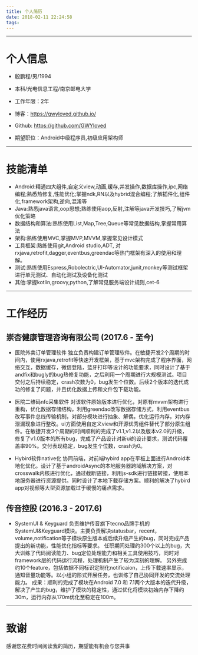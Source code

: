 ```yaml
---
title: 个人简历
date: 2018-02-11 22:24:58
tags:
---
```

---
# 个人信息

- 殷鹏程/男/1994
- 本科/光电信息工程/南京邮电大学
- 工作年限：2年
- 博客：https://gwyloved.github.io/
- Github: https://github.com/GWYloved

- 期望职位：Android中级程序员,初级应用架构师

---

# 技能清单

- Android:精通四大组件,自定义view,动画,缓存,并发操作,数据库操作,ipc,网络编程;熟悉热修复,性能优化;掌握ndk,RN以及hybrid混合编程;了解插件化,组件化,framework架构,逆向,混淆等
- Java:熟悉java语言,oop思想;熟练使用aop,反射,注解等java开发技巧,了解jvm优化策略
- 数据结构和算法:熟练使用List,Map,Tree,Queue等常见数据结构,掌握常用算法
- 架构:熟练使用MVC,掌握MVP,MVVM,掌握常见设计模式
- 工具框架:熟练使用git,Android studio,ADT, 对rxjava,retrofit,dagger,eventbus,greendao等热门框架有深入的使用和理解。
- 测试:熟练使用Espress,Robolectric,UI-Automator,junit,monkey等测试框架进行单元测试、自动化测试及设备化测试
- 其他:掌握kotlin,groovy,python,了解常见服务端设计规则,cet-6

--- 

# 工作经历

## 崇杏健康管理咨询有限公司 (2017.6 - 至今)

+ 医院外卖订单管理软件
独立负责构建订单管理软件。在敏捷开发2个周期的时间内，使用rxjava,retrofit等快速开发框架，基于mvc架构完成了程序界面，网络交互，数据缓存，微信登陆，蓝牙打印等设计的功能要求，同时设计了基于andfix和bugly的bug热修复功能，之后利用一个周期进行大规模测试。项目交付之后持续稳定，crash次数为0，bug发生个位数。后续2个版本的迭代成功的修复了问题，并且优化数据上传和文件包下载功能。

+ 医院二维码nfc采集软件
对该软件原始版本进行优化，对原有mvvm架构进行重构，优化数据存储结构，利用greendao改写数据存储方式，利用eventbus改写事件总线传输机制，对部分模块进行抽象、解偶，优化运行内存，对内存泄漏现象进行整改。ui方面使用自定义view和开源优秀组件替代了部分原生组件。在敏捷开发3个周期的时间顺利的完成了v1.1,v1.2以及版本v2.0的升级，修复了v1.0版本的所有bug，完成了产品设计对新ui的设计要求，测试代码覆盖率90%。交付表现稳定，bug发生个位数，crash为0。

+ Hybird软件native化
协同前端，对前端hybird app在平板上面进行Android本地化优化。设计了基于androidAsync的本地服务器跨域解决方案，对crosswalk内核进行优化，通过截断链接，利用js-sdk进行链接转接，使用本地服务器进行资源提供。同时设计了本地下载存储方案。顺利的解决了hybird app对视频等大型资源加载过于缓慢的痛点需求。

## 传音控股 (2016.3 - 2017.6)

+ SystemUI & Keyguard
负责维护传音旗下tecno品牌手机的SystemUI&Keyguard模块。主要负责解决statusbar，recent，volume,notification等子模块原生版本或后续升级产生的bug，同时完成产品提出的新功能，性能优化指标等要求。
任职期间处理约300个以上的bug，大大训练了代码阅读能力、bug定位处理能力和相关工具使用技巧，同时对framework层的代码运行流程，处理机制产生了较为深刻的理解。
另外完成约10个feature，包括依据不同标识定制化notificaion，上传下载速率显示，通知音量功能等。以小组的形式开展任务，也训练了自己协同开发的交流处理能力。
成果：顺利的完成了模块在Android 7.0 和 7.1两个大版本的迭代升级，解决了产生的bug，维护了模块的稳定性，通过优化将模块初始内存下降约30m，运行内存从170m优化至稳定在100m。

---

# 致谢

感谢您花费时间阅读我的简历，期望能有机会与您共事